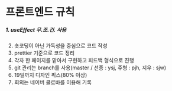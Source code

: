 # 프론트엔드 규칙

##### 1. __useEffect__ __무.조.건.__ __사용__
2. 숏코딩이 아닌 가독성을 중심으로 코드 작성
3. prettier 기준으로 코드 정리
4. 각자 한 페이지를 맡아서 구현하고 피드백 형식으로 진행
5. git 관리는 branch를 사용(master / 선종 : ysj, 주형 : pjh, 지우 : sjw)
6. 19일까지 디자인 픽스(80% 이상)
7. 회의는 네이버 클로바를 이용해 기록
